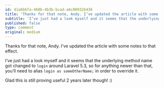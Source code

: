 ```yaml
---
id: 41a6bbfa-460b-4b3b-bcad-a6c00932b436
title: 'Thanks for that note, Andy. I’ve updated the article with some notes to that effect.'
subtitle: 'I’ve just had a look myself and it seems that the underlying method name got changed to login around Laravel 5.3, so for anything newer…'
published: false
type: comment
original: medium
---
```




Thanks for that note, Andy. I’ve updated the article with some notes to that effect.

I’ve just had a look myself and it seems that the underlying method name got changed to `login` around Laravel 5.3, so for anything newer than that, you’ll need to alias `login as someOtherName;` in order to override it.

Glad this is still proving useful 2 years later though! :)

